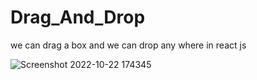 # Drag_And_Drop

we can drag a box and we can drop any where in react js







![Screenshot 2022-10-22 174345](https://user-images.githubusercontent.com/96726693/197338507-613184f5-1241-4a76-ba17-94e7f99c742d.png)
